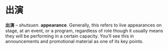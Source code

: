 # 出演

**出演** – *shutsuen*. **appearance**. Generally, this refers to live appearances on stage, at an event, or a program, regardless of role though it usually means they will be performing in a certain capacity. You’ll see this in announcements and promotional material as one of its key points.
